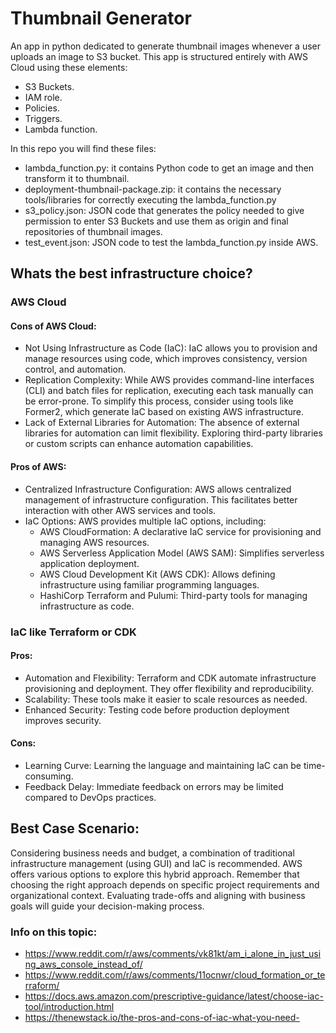 # Thumbnail Generator
An app in python dedicated to generate thumbnail images whenever a user uploads an image to S3 bucket. 
This app is structured entirely with AWS Cloud using these elements:
- S3 Buckets.
- IAM role.
- Policies.
- Triggers.
- Lambda function.

In this repo you will find these files:
- lambda_function.py: it contains Python code to get an image and then transform it to thumbnail.
- deployment-thumbnail-package.zip: it contains the necessary tools/libraries for correctly executing the lambda_function.py
- s3_policy.json: JSON code that generates the policy needed to give permission to enter S3 Buckets and use them as origin and final repositories of thumbnail images.
- test_event.json: JSON code to test the lambda_function.py inside AWS.

## Whats the best infrastructure choice?

### AWS Cloud
#### Cons of AWS Cloud:
- Not Using Infrastructure as Code (IaC): IaC allows you to provision and manage resources using code, which improves consistency, version control, and automation.
- Replication Complexity: While AWS provides command-line interfaces (CLI) and batch files for replication, executing each task manually can be error-prone. To simplify this process, consider using tools like Former2, which generate IaC based on existing AWS infrastructure.
- Lack of External Libraries for Automation: The absence of external libraries for automation can limit flexibility. Exploring third-party libraries or custom scripts can enhance automation capabilities.
#### Pros of AWS:
- Centralized Infrastructure Configuration: AWS allows centralized management of infrastructure configuration. This facilitates better interaction with other AWS services and tools.
- IaC Options: AWS provides multiple IaC options, including:
  - AWS CloudFormation: A declarative IaC service for provisioning and managing AWS resources.
  - AWS Serverless Application Model (AWS SAM): Simplifies serverless application deployment.
  - AWS Cloud Development Kit (AWS CDK): Allows defining infrastructure using familiar programming languages.
  - HashiCorp Terraform and Pulumi: Third-party tools for managing infrastructure as code.

### IaC like Terraform or CDK
#### Pros:
- Automation and Flexibility: Terraform and CDK automate infrastructure provisioning and deployment. They offer flexibility and reproducibility.
- Scalability: These tools make it easier to scale resources as needed.
- Enhanced Security: Testing code before production deployment improves security.
#### Cons:
- Learning Curve: Learning the language and maintaining IaC can be time-consuming.
- Feedback Delay: Immediate feedback on errors may be limited compared to DevOps practices.

## Best Case Scenario:
Considering business needs and budget, a combination of traditional infrastructure management (using GUI) and IaC is recommended. AWS offers various options to explore this hybrid approach.
Remember that choosing the right approach depends on specific project requirements and organizational context. Evaluating trade-offs and aligning with business goals will guide your decision-making process. 



### Info on this topic:
- https://www.reddit.com/r/aws/comments/vk81kt/am_i_alone_in_just_using_aws_console_instead_of/
- https://www.reddit.com/r/aws/comments/11ocnwr/cloud_formation_or_terraform/
- https://docs.aws.amazon.com/prescriptive-guidance/latest/choose-iac-tool/introduction.html
- https://thenewstack.io/the-pros-and-cons-of-iac-what-you-need-

